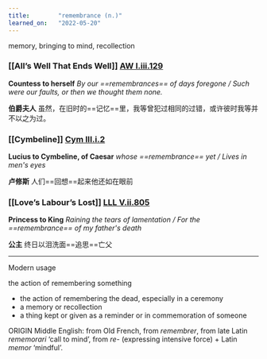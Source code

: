 ```yaml
---
title:        "remembrance (n.)"
learned_on:   "2022-05-20"
---
```


memory, bringing to mind, recollection

### [[All’s Well That Ends Well]] [AW I.iii.129](https://www.shakespeareswords.com/Public/Play.aspx?Act=1&Scene=3&WorkId=30#220703) 

**Countess to herself** *By our ==remembrances== of days foregone / Such were our faults, or then we thought them none.*

**伯爵夫人** 虽然，在旧时的==记忆==里，我等曾犯过相同的过错，或许彼时我等并不以之为过。

### [[Cymbeline]] [Cym III.i.2](https://www.shakespeareswords.com/Public/Play.aspx?Act=3&Scene=1&WorkId=7#138390) 

**Lucius to Cymbeline, of Caesar** *whose ==remembrance== yet / Lives in men's eyes*

**卢修斯** 人们==回想==起来他还如在眼前

### [[Love’s Labour’s Lost]] [LLL V.ii.805](https://www.shakespeareswords.com/Public/Play.aspx?Act=5&Scene=2&WorkId=28#215949) 

**Princess to King** *Raining the tears of lamentation / For the ==remembrance== of my father's death*

**公主** 终日以泪洗面==追思==亡父

-----

Modern usage

the action of remembering something

- the action of remembering the dead, especially in a ceremony
- a memory or recollection
- a thing kept or given as a reminder or in commemoration of someone

ORIGIN Middle English: from Old French, from *remembrer*, from late Latin *rememorari* ‘call to mind’, from *re-* (expressing intensive force) + Latin *memor* ‘mindful’.